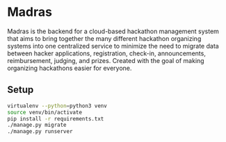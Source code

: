# Madras

Madras is the backend for a cloud-based hackathon management system that aims to bring together the many different hackathon organizing systems into one centralized service to minimize the need to migrate data between hacker applications, registration, check-in, announcements, reimbursement, judging, and prizes.  Created with the goal of making organizing hackathons easier for everyone.

## Setup

```bash
virtualenv --python=python3 venv
source venv/bin/activate
pip install -r requirements.txt
./manage.py migrate
./manage.py runserver
```

